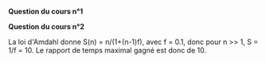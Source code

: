 **Question du cours n°1**


**Question du cours n°2**

La loi d'Amdahl donne S(n) = n/(1+(n-1)f), avec f = 0.1, donc pour n >> 1, S = 1/f = 10.
Le rapport de temps maximal gagné est donc de 10.
